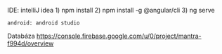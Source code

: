 IDE: intelliJ idea
    1) npm install
    2) npm install -g @angular/cli
    3) ng serve

    android: android studio



Databáza
https://console.firebase.google.com/u/0/project/mantra-f994d/overview


